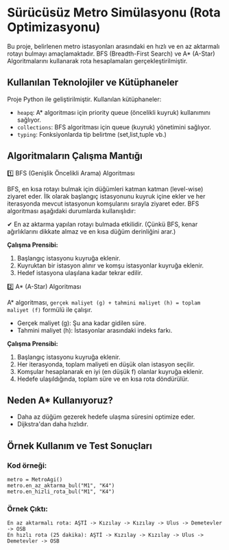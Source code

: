 # Sürücüsüz Metro Simülasyonu (Rota Optimizasyonu)
<p> Bu proje, belirlenen metro istasyonları arasındaki en hızlı ve en az aktarmalı rotayı bulmayı amaçlamaktadır. BFS (Breadth-First Search) ve A* (A-Star) Algoritmalarını kullanarak rota hesaplamaları gerçekleştirilmiştir.</p>

## Kullanılan Teknolojiler ve Kütüphaneler

Proje Python ile geliştirilmiştir. Kullanılan kütüphaneler:

* `heapq`: A* algoritması için priority queue (öncelikli kuyruk) kullanımını sağlıyor.
* `collections`: BFS algoritması için queue (kuyruk) yönetimini sağlıyor.
* `typing`: Fonksiyonlarda tip belirtme (set,list,tuple vb.)

## Algoritmaların Çalışma Mantığı

1️⃣ BFS (Genişlik Öncelikli Arama) Algoritması

BFS, en kısa rotayı bulmak için düğümleri katman katman (level-wise) ziyaret eder. İlk olarak başlangıç istasyonunu kuyruk içine ekler ve her iterasyonda mevcut istasyonun komşularını sırayla ziyaret eder. BFS algoritması aşağıdaki durumlarda kullanışlıdır:

✔ En az aktarma yapılan rotayı bulmada etkilidir. (Çünkü BFS, kenar ağırlıklarını dikkate almaz ve en kısa düğüm derinliğini arar.)

**Çalışma Prensibi:**

1.  Başlangıç istasyonu kuyruğa eklenir.
2.  Kuyruktan bir istasyon alınır ve komşu istasyonlar kuyruğa eklenir.
3.  Hedef istasyona ulaşılana kadar tekrar edilir.

2️⃣ A* (A-Star) Algoritması

A* algoritması, `gerçek maliyet (g) + tahmini maliyet (h) = toplam maliyet (f)` formülü ile çalışır.

* Gerçek maliyet (g): Şu ana kadar gidilen süre.
* Tahmini maliyet (h): İstasyonlar arasındaki indeks farkı.

**Çalışma Prensibi:**

1.  Başlangıç istasyonu kuyruğa eklenir.
2.  Her iterasyonda, toplam maliyeti en düşük olan istasyon seçilir.
3.  Komşular hesaplanarak en iyi (en düşük f) olanlar kuyruğa eklenir.
4.  Hedefe ulaşıldığında, toplam süre ve en kısa rota döndürülür.
   

## Neden A* Kullanıyoruz?

* Daha az düğüm gezerek hedefe ulaşma süresini optimize eder.
* Dijkstra'dan daha hızlıdır.

## Örnek Kullanım ve Test Sonuçları

### Kod örneği:

```
metro = MetroAgi()
metro.en_az_aktarma_bul("M1", "K4")
metro.en_hizli_rota_bul("M1", "K4")
```
### Örnek Çıktı:
```
En az aktarmalı rota: AŞTİ -> Kızılay -> Kızılay -> Ulus -> Demetevler -> OSB
En hızlı rota (25 dakika): AŞTİ -> Kızılay -> Kızılay -> Ulus -> Demetevler -> OSB 
```

